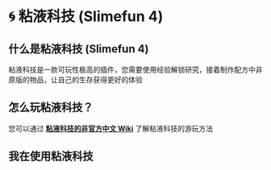 # 🌀 粘液科技 (Slimefun 4)

## 什么是粘液科技 (Slimefun 4)

粘液科技是一款可玩性极高的插件，您需要使用经验解锁研究，接着制作配方中非原版的物品，让自己的生存获得更好的体验

## 怎么玩粘液科技？

您可以通过 [**粘液科技的非官方中文 Wiki**](https://slimefun-wiki.guizhanss.cn/) 了解粘液科技的游玩方法

## 我在使用粘液科技